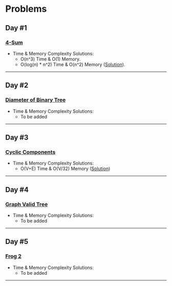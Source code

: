 # Problems
## Day #1
### [4-Sum](https://leetcode.com/problems/4sum-ii/)
+ Time & Memory Complexity Solutions:
    - O(n^3) Time & O(1) Memory.
    - O(log(n) * n^2) Time & O(n^2) Memory ([Solution](https://github.com/omar2682000/Interviewes-Training/blob/main/Solutions/4sums_solution.cpp)).
________________________________________________________________________________________________________________________________________
## Day #2
### [Diameter of Binary Tree](https://leetcode.com/problems/diameter-of-binary-tree/)
+ Time & Memory Complexity Solutions:
    - To be added
________________________________________________________________________________________________________________________________________
## Day #3
### [Cyclic Components](https://codeforces.com/problemset/problem/977/E)
+ Time & Memory Complexity Solutions:
    - O(V+E) Time & O(V/32) Memory ([Solution](https://github.com/omar2682000/Interviewes-Training/blob/main/Solutions/Cyclic_Components.cpp))
________________________________________________________________________________________________________________________________________
## Day #4
### [Graph Valid Tree](https://leetcode.com/problems/graph-valid-tree/)
+ Time & Memory Complexity Solutions:
    - To be added
________________________________________________________________________________________________________________________________________
## Day #5
### [Frog 2](https://atcoder.jp/contests/dp/tasks/dp_b)
+ Time & Memory Complexity Solutions:
  - To be added
________________________________________________________________________________________________________________________________________
